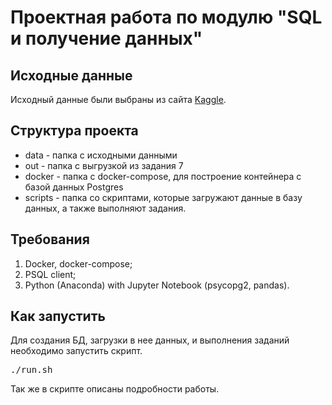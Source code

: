 # Проектная работа по модулю "SQL и получение данных"
## Исходные данные
Исходный данные были выбраны из сайта [Kaggle](https://www.kaggle.com/kaggle/hillary-clinton-emails).

## Структура проекта
* data - папка с исходными данными
* out - папка с выгрузкой из задания 7
* docker - папка с docker-compose, для построение контейнера с базой данных Postgres
* scripts - папка со скриптами, которые загружают данные в базу данных, а также выполняют задания.

## Требования
1. Docker, docker-compose;
2. PSQL client;
3. Python (Anaconda) with Jupyter Notebook (psycopg2, pandas).

## Как запустить
Для создания БД, загрузки в нее данных, и выполнения заданий необходимо запустить скрипт.
<pre>
./run.sh
</pre>
Так же в скрипте описаны подробности работы.
